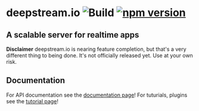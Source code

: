 deepstream.io ![Build](https://travis-ci.org/hoxton-one/deepstream.io.svg?branch=master) [![npm version](https://badge.fury.io/js/deepstream.io.svg)](http://badge.fury.io/js/deepstream.io)
==============================================
A scalable server for realtime apps
----------------------------------------------

**Disclaimer** deepstream.io is nearing feature completion, but that's a very different thing to being done. It's not officially released yet. Use at your own risk.

## Documentation

For API documentation see the [documentation page](http://deepstream.io/docs/)!
For tuturials, plugins see the [tutorial page](http://deepstream.io/tutorials/)!
